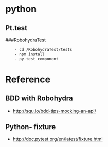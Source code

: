 # python
## Pt.test
###RobohydraTest
```sh
	- cd /RobohydraTest/tests 
    - npm install
    - py.test component	
```
# Reference
## BDD with Robohydra
* http://squ.io/bdd-tips-mocking-an-api/
## Python- fixture
* http://doc.pytest.org/en/latest/fixture.html



	